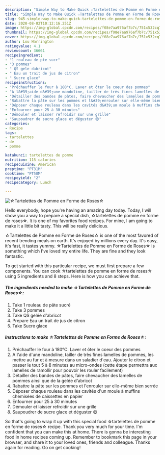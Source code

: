 ```yaml
---
description: "Simple Way to Make Quick ☆Tartelettes de Pomme en Forme de Roses☆"
title: "Simple Way to Make Quick ☆Tartelettes de Pomme en Forme de Roses☆"
slug: 945-simple-way-to-make-quick-tartelettes-de-pomme-en-forme-de-roses
date: 2020-08-02T10:12:16.251Z
image: https://img-global.cpcdn.com/recipes/f08e7aa976af7b7c/751x532cq70/☆tartelettes-de-pomme-en-forme-de-roses☆-photo-principale-de-la-recette.jpg
thumbnail: https://img-global.cpcdn.com/recipes/f08e7aa976af7b7c/751x532cq70/☆tartelettes-de-pomme-en-forme-de-roses☆-photo-principale-de-la-recette.jpg
cover: https://img-global.cpcdn.com/recipes/f08e7aa976af7b7c/751x532cq70/☆tartelettes-de-pomme-en-forme-de-roses☆-photo-principale-de-la-recette.jpg
author: Lou Harrington
ratingvalue: 4.1
reviewcount: 36661
recipeingredient:
- "1 rouleau de pte sucr"
- "3 pommes"
- " QS gele dabricot"
- " Eau un trait de jus de citron"
- " Sucre glace"
recipeinstructions:
- "Préchauffer le four à 180°C. Laver et ôter le coeur des pommes"
- "A l&#39;aide d&#39;une mandoline, tailler de très fines lamelles de pommes, les mettre au fur et à mesure dans un saladier d&#39;eau. Ajouter le citron et passer le tout 5 à 8 minutes au micro-ondes (cette étape permettra aux lamelles de ramollir pour pouvoir les rouler facilement)"
- "Détailler des bandes de pâtes, faire chevaucher des lamelles de pommes ainsi que de la gelée d&#39;abricot"
- "Rabattre la pâte sur les pommes et l&#39;enrouler sur elle-même bien serrée"
- "Déposer chaque rouleau dans les cavités d&#39;un moule à muffins chemisėes de caissettes en papier"
- "Enfourner pour 25 à 30 minutes"
- "Démouler et laisser refroidir sur une grille"
- "Saupoudrer de sucre glace et déguster 😋"
categories:
- Recipe
tags:
- tartelettes
- de
- pomme

katakunci: tartelettes de pomme 
nutrition: 115 calories
recipecuisine: American
preptime: "PT31M"
cooktime: "PT58M"
recipeyield: "2"
recipecategory: Lunch

---
```



![☆Tartelettes de Pomme en Forme de Roses☆](https://img-global.cpcdn.com/recipes/f08e7aa976af7b7c/751x532cq70/☆tartelettes-de-pomme-en-forme-de-roses☆-photo-principale-de-la-recette.jpg)

Hello everybody, hope you're having an amazing day today. Today, I will show you a way to prepare a special dish, ☆tartelettes de pomme en forme de roses☆. It is one of my favorites food recipes. For mine, I am going to make it a little bit tasty. This will be really delicious.

☆Tartelettes de Pomme en Forme de Roses☆ is one of the most favored of recent trending meals on earth. It's enjoyed by millions every day. It's easy, it's fast, it tastes yummy. ☆Tartelettes de Pomme en Forme de Roses☆ is something which I've loved my entire life. They are fine and they look fantastic.




To get started with this particular recipe, we must first prepare a few components. You can cook ☆tartelettes de pomme en forme de roses☆ using 5 ingredients and 8 steps. Here is how you can achieve that.

<!--inarticleads1-->

##### The ingredients needed to make ☆Tartelettes de Pomme en Forme de Roses☆:

1. Take 1 rouleau de pâte sucré
1. Take 3 pommes
1. Take  QS gelée d&#39;abricot
1. Prepare  Eau un trait de jus de citron
1. Take  Sucre glace




<!--inarticleads2-->

##### Instructions to make ☆Tartelettes de Pomme en Forme de Roses☆:

1. Préchauffer le four à 180°C. Laver et ôter le coeur des pommes
1. A l&#39;aide d&#39;une mandoline, tailler de très fines lamelles de pommes, les mettre au fur et à mesure dans un saladier d&#39;eau. Ajouter le citron et passer le tout 5 à 8 minutes au micro-ondes (cette étape permettra aux lamelles de ramollir pour pouvoir les rouler facilement)
1. Détailler des bandes de pâtes, faire chevaucher des lamelles de pommes ainsi que de la gelée d&#39;abricot
1. Rabattre la pâte sur les pommes et l&#39;enrouler sur elle-même bien serrée
1. Déposer chaque rouleau dans les cavités d&#39;un moule à muffins chemisėes de caissettes en papier
1. Enfourner pour 25 à 30 minutes
1. Démouler et laisser refroidir sur une grille
1. Saupoudrer de sucre glace et déguster 😋




So that's going to wrap it up with this special food ☆tartelettes de pomme en forme de roses☆ recipe. Thank you very much for your time. I'm confident that you can make this at home. There is gonna be interesting food in home recipes coming up. Remember to bookmark this page in your browser, and share it to your loved ones, friends and colleague. Thanks again for reading. Go on get cooking!
